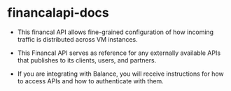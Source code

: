 # financalapi-docs

- This financal API allows fine-grained configuration of how incoming traffic is distributed across VM instances. 

- This Financal API serves as reference for any externally available APIs that publishes to its clients, users, and partners.

- If you are integrating with Balance, you will receive instructions for how to access
APIs and how to authenticate with them.
